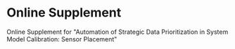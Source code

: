 # Online Supplement

Online Supplement for "Automation of Strategic Data Prioritization in System Model Calibration: Sensor Placement"

